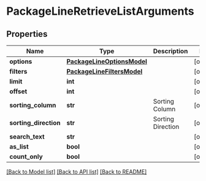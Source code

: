 # PackageLineRetrieveListArguments

## Properties
Name | Type | Description | Notes
------------ | ------------- | ------------- | -------------
**options** | [**PackageLineOptionsModel**](PackageLineOptionsModel.md) |  | [optional] 
**filters** | [**PackageLineFiltersModel**](PackageLineFiltersModel.md) |  | [optional] 
**limit** | **int** |  | [optional] 
**offset** | **int** |  | [optional] 
**sorting_column** | **str** | Sorting Column | [optional] 
**sorting_direction** | **str** | Sorting Direction | [optional] 
**search_text** | **str** |  | [optional] 
**as_list** | **bool** |  | [optional] 
**count_only** | **bool** |  | [optional] 

[[Back to Model list]](../README.md#documentation-for-models) [[Back to API list]](../README.md#documentation-for-api-endpoints) [[Back to README]](../README.md)


